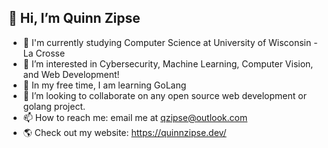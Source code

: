 ## 👋 Hi, I’m Quinn Zipse

- 🏫 I'm currently studying Computer Science at University of Wisconsin - La Crosse
- 👀 I’m interested in Cybersecurity, Machine Learning, Computer Vision, and Web Development!
- 🌱 In my free time, I am learning GoLang 
- 💞️ I’m looking to collaborate on any open source web development or golang project.
- 📫 How to reach me: email me at qzipse@outlook.com
- 🌎 Check out my website: https://quinnzipse.dev/
<!---
quinnzipse/quinnzipse is a ✨ special ✨ repository because its `README.md` (this file) appears on your GitHub profile.
You can click the Preview link to take a look at your changes.
--->
